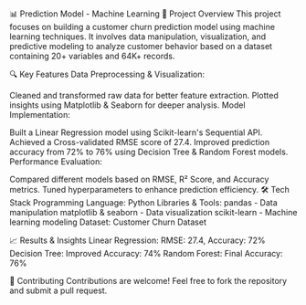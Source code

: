 📊 Prediction Model - Machine Learning
🚀 Project Overview
This project focuses on building a customer churn prediction model using machine learning techniques. It involves data manipulation, visualization, and predictive modeling to analyze customer behavior based on a dataset containing 20+ variables and 64K+ records.

🔍 Key Features
Data Preprocessing & Visualization:

Cleaned and transformed raw data for better feature extraction.
Plotted insights using Matplotlib & Seaborn for deeper analysis.
Model Implementation:

Built a Linear Regression model using Scikit-learn's Sequential API.
Achieved a Cross-validated RMSE score of 27.4.
Improved prediction accuracy from 72% to 76% using Decision Tree & Random Forest models.
Performance Evaluation:

Compared different models based on RMSE, R² Score, and Accuracy metrics.
Tuned hyperparameters to enhance prediction efficiency.
🛠 Tech Stack
Programming Language: Python
Libraries & Tools:
pandas - Data manipulation
matplotlib & seaborn - Data visualization
scikit-learn - Machine learning modeling
Dataset: Customer Churn Dataset

📈 Results & Insights
Linear Regression: RMSE: 27.4, Accuracy: 72%
Decision Tree: Improved Accuracy: 74%
Random Forest: Final Accuracy: 76%

🤝 Contributing
Contributions are welcome! Feel free to fork the repository and submit a pull request.
